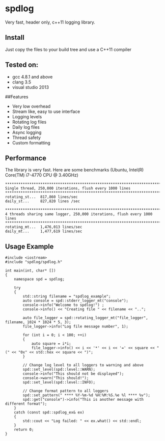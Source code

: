# spdlog

Very fast, header only, c++11 logging library.


## Install
Just copy the files to your build tree and use a C++11 compiler


## Tested on:
* gcc 4.8.1 and above
* clang 3.5
* visual studio 2013

##Features
* Very low overhead
* Stream like, easy to use interface
* Logging levels
* Rotating log files
* Daily log files
* Async logging
* Thread safety
* Custom formatting


## Performance
The library is very fast. 
Here are some benchmarks  (Ubuntu, Intel(R) Core(TM) i7-4770 CPU @ 3.40GHz)
```
*******************************************************************************
Single thread, 250,000 iterations, flush every 1000 lines
*******************************************************************************
rotating_st...	817,860 lines/sec
daily_st...		827,820 lines /sec

*******************************************************************************
4 threads sharing same logger, 250,000 iterations, flush every 1000 lines
*******************************************************************************
rotating_mt...	1,476,013 lines/sec
daily_mt...		1,477,619 lines/sec
```

## Usage Example
```
#include <iostream>
#include "spdlog/spdlog.h"

int main(int, char* [])
{
    namespace spd = spdlog;

    try
    {
        std::string filename = "spdlog_example";
        auto console = spd::stderr_logger_mt("console");
        console->info("Welcome to spdlog!") ;
        console->info() << "Creating file " << filename << "..";

        auto file_logger = spd::rotating_logger_mt("file_logger", filename, 1024 * 1024 * 5, 3);
        file_logger->info("Log file message number", 1);

        for (int i = 0; i < 100; ++i)
        {
            auto square = i*i;
            file_logger->info() << i << '*' << i << '=' << square << " (" << "0x" << std::hex << square << ")";
        }

        // Change log level to all loggers to warning and above
        spd::set_level(spd::level::WARN);
        console->info("This should not be displayed");
        console->warn("This should!");
        spd::set_level(spd::level::INFO);

        // Change format pattern to all loggers
        spd::set_pattern(" **** %Y-%m-%d %H:%M:%S.%e %l **** %v");
        spd::get("console")->info("This is another message with different format");
    }
    catch (const spd::spdlog_ex& ex)
    {
        std::cout << "Log failed: " << ex.what() << std::endl;
    }
    return 0;
}
```
